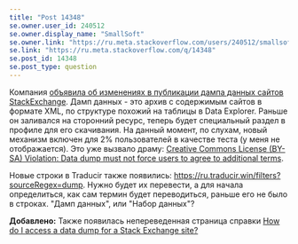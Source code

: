```yaml
---
title: "Post 14348"
se.owner.user_id: 240512
se.owner.display_name: "SmallSoft"
se.owner.link: "https://ru.meta.stackoverflow.com/users/240512/smallsoft"
se.link: "https://ru.meta.stackoverflow.com/q/14348"
se.post_id: 14348
se.post_type: question
---
```

<p>Компания <a href="https://meta.stackexchange.com/q/401324/370389">объявила об изменениях в публикации дампа данных сайтов StackExchange</a>. Дамп данных - это архив с содержимым сайтов в формате XML, по структуре похожий на таблицы в Data Explorer. Раньше он заливался на сторонний ресурс, теперь будет специальный раздел в профиле для его скачивания. На данный момент, по слухам, новый механизм включен для 2% пользователей в качестве теста (у меня не отображается). Это уже вызвало драму: <a href="https://meta.stackexchange.com/q/402019/370389">Creative Commons License (BY-SA) Violation: Data dump must not force users to agree to additional terms</a>.</p>
<p>Новые строки в Traducir также появились: <a href="https://ru.traducir.win/filters?sourceRegex=dump" rel="nofollow noreferrer">https://ru.traducir.win/filters?sourceRegex=dump</a>. Нужно будет их перевести, а для начала определиться, как сам термин будет переводиться, раньше его не было в строках. &quot;Дамп данных&quot;, или &quot;Набор данных&quot;?</p>
<p><strong>Добавлено:</strong> Также появилась непереведенная страница справки <a href="https://ru.stackoverflow.com/help/data-dumps">How do I access a data dump for a Stack Exchange site?</a></p>
